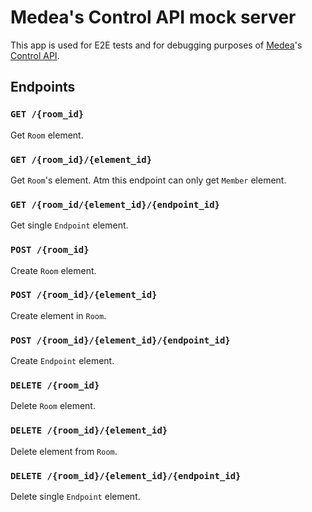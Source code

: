 Medea's Control API mock server
===============================

This app is used for E2E tests and for debugging purposes of [Medea]'s [Control API].




## Endpoints


### `GET /{room_id}`

Get `Room` element.


### `GET /{room_id}/{element_id}`

Get `Room`'s element.
Atm this endpoint can only get `Member` element.


### `GET /{room_id/{element_id}/{endpoint_id}`

Get single `Endpoint` element.


### `POST /{room_id}`

Create `Room` element.


### `POST /{room_id}/{element_id}`

Create element in `Room`.


### `POST /{room_id}/{element_id}/{endpoint_id}`

Create `Endpoint` element.


### `DELETE /{room_id}`

Delete `Room` element.


### `DELETE /{room_id}/{element_id}`

Delete element from `Room`.


### `DELETE /{room_id}/{element_id}/{endpoint_id}`

Delete single `Endpoint` element.





[Medea]: https://github.com/instrumentisto/medea
[Control API]: https://github.com/instrumentisto/medea/blob/master/docs/rfc/0001-control-api.md
